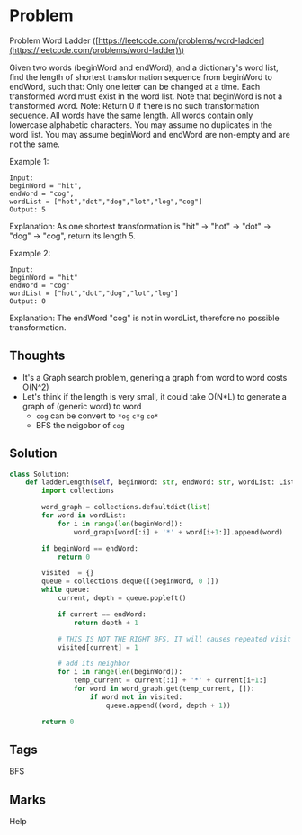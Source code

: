 # Problem

Problem Word Ladder \([https://leetcode.com/problems/word-ladder](https://leetcode.com/problems/word-ladder)\)

Given two words \(beginWord and endWord\), and a dictionary's word list, find the length of shortest transformation sequence from beginWord to endWord, such that: Only one letter can be changed at a time. Each transformed word must exist in the word list. Note that beginWord is not a transformed word. Note: Return 0 if there is no such transformation sequence. All words have the same length. All words contain only lowercase alphabetic characters. You may assume no duplicates in the word list. You may assume beginWord and endWord are non-empty and are not the same.

Example 1:

```text
Input:
beginWord = "hit",
endWord = "cog",
wordList = ["hot","dot","dog","lot","log","cog"]
Output: 5
```

Explanation: As one shortest transformation is "hit" -&gt; "hot" -&gt; "dot" -&gt; "dog" -&gt; "cog", return its length 5.

Example 2:

```text
Input:
beginWord = "hit"
endWord = "cog"
wordList = ["hot","dot","dog","lot","log"]
Output: 0
```

Explanation: The endWord "cog" is not in wordList, therefore no possible transformation.

## Thoughts

* It's a Graph search problem, genering a graph from word to word costs O\(N^2\)
* Let's think if the length is very small, it could take O\(N\*L\) to generate a graph of \(generic word\) to word 
  * `cog` can be convert to `*og` `c*g` `co*`
  * BFS the neigobor of `cog`

## Solution

```python
class Solution:    
    def ladderLength(self, beginWord: str, endWord: str, wordList: List[str]) -> int:
        import collections

        word_graph = collections.defaultdict(list)
        for word in wordList:
            for i in range(len(beginWord)):
                word_graph[word[:i] + '*' + word[i+1:]].append(word)

        if beginWord == endWord:
            return 0

        visited  = {}
        queue = collections.deque([(beginWord, 0 )])
        while queue:
            current, depth = queue.popleft()

            if current == endWord:
                return depth + 1

            # THIS IS NOT THE RIGHT BFS, IT will causes repeated visit
            visited[current] = 1

            # add its neighbor
            for i in range(len(beginWord)):
                temp_current = current[:i] + '*' + current[i+1:]
                for word in word_graph.get(temp_current, []):
                    if word not in visited:
                        queue.append((word, depth + 1))

        return 0
```

## Tags

BFS

## Marks

Help

